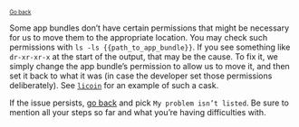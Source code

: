 <sup><sub>[Go back](permission_denied_error_fix_appdir.md)</sup></sub>

Some app bundles don’t have certain permissions that might be necessary for us to move them to the appropriate location. You may check such permissions with `ls -ls {{path_to_app_bundle}}`. If you see something like `dr-xr-xr-x` at the start of the output, that may be the cause. To fix it, we simply change the app bundle’s permission to allow us to move it, and then set it back to what it was (in case the developer set those permissions deliberately). See [`licoin`](https://github.com/caskroom/homebrew-cask/blob/0cde71f1fea8ad62d6ec4732fcf35ac0c52d8792/Casks/litecoin.rb#L14L20) for an example of such a cask.

If the issue persists, [go back](../../README.md#reporting-bugs) and pick `My problem isn’t listed`. Be sure to mention all your steps so far and what you’re having difficulties with.
